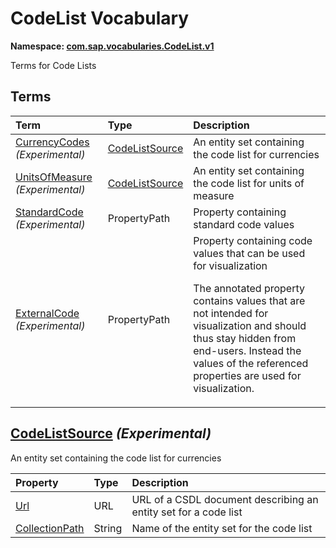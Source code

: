 # CodeList Vocabulary
**Namespace: [com.sap.vocabularies.CodeList.v1](CodeList.xml)**

Terms for Code Lists


## Terms

Term|Type|Description
:---|:---|:----------
[CurrencyCodes](CodeList.xml#L35) *(Experimental)*|[CodeListSource](#CodeListSource)|<a name="CurrencyCodes"></a>An entity set containing the code list for currencies
[UnitsOfMeasure](CodeList.xml#L40) *(Experimental)*|[CodeListSource](#CodeListSource)|<a name="UnitsOfMeasure"></a>An entity set containing the code list for units of measure
[StandardCode](CodeList.xml#L57) *(Experimental)*|PropertyPath|<a name="StandardCode"></a>Property containing standard code values
[ExternalCode](CodeList.xml#L62) *(Experimental)*|PropertyPath|<a name="ExternalCode"></a>Property containing code values that can be used for visualization<p>The annotated property contains values that are not intended for visualization and should thus stay hidden from end-users. Instead the values of the referenced properties are used for visualization.</p>

## <a name="CodeListSource"></a>[CodeListSource](CodeList.xml#L45) *(Experimental)*
An entity set containing the code list for currencies

Property|Type|Description
:-------|:---|:----------
[Url](CodeList.xml#L48)|URL|URL of a CSDL document describing an entity set for a code list
[CollectionPath](CodeList.xml#L52)|String|Name of the entity set for the code list
